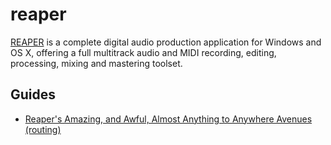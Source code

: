 # reaper

[REAPER](http://reaper.fm/) is a complete digital audio production application
for Windows and OS X, offering a full multitrack audio and MIDI recording,
  editing, processing, mixing and mastering toolset.

## Guides

- [Reaper's Amazing, and Awful, Almost Anything to Anywhere Avenues
  (routing)](http://www.admiralbumblebee.com/music/2017/04/18/Reapers-Amazing,-but-Awful,-Almost-Anything-to-Anywhere-Routing.html)
